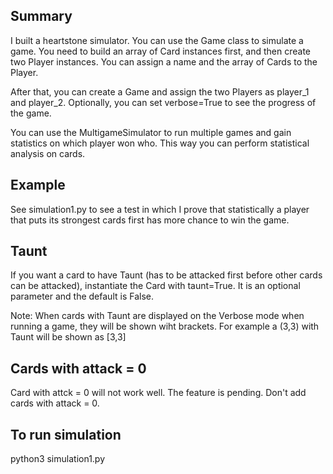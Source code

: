 ## Summary

I built a heartstone simulator. You can use the Game class to simulate a game. You need to build an array of Card instances first, and then create two Player instances. You can assign a name and the array of Cards to the Player.

After that, you can create a Game and assign the two Players as player_1 and player_2.
Optionally, you can set verbose=True to see the progress of the game.

You can use the MultigameSimulator to run multiple games and gain statistics on which player won who.
This way you can perform statistical analysis on cards.

## Example
See simulation1.py to see a test in which I prove that statistically a player that puts its strongest cards first has more chance to win the game.

## Taunt
If you want a card to have Taunt (has to be attacked first before other cards can be attacked), instantiate the Card with taunt=True. It is an optional parameter and the default is False.

Note: When cards with Taunt are displayed on the Verbose mode when running a game, they will be shown wiht brackets. For example a (3,3) with Taunt will be shown as [3,3]

## Cards with attack = 0 
Card with attck = 0 will not work well. The feature is pending. Don't add cards with attack = 0.

## To run simulation
python3 simulation1.py
